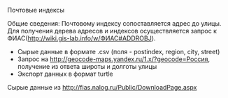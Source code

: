 Почтовые индексы

Общие сведения: 
Почтовому индексу сопоставляется адрес до улицы. Для получения дерева адресов и индексов осуществляется запрос к ФИАС(http://wiki.gis-lab.info/w/ФИАС#ADDROBJ).

* Сырые данные в формате .csv (поля - postindex, region, city, street)
* Запрос на http://geocode-maps.yandex.ru/1.x/?geocode=Россия, получение из ответа широты и долготы улицы
* Экспорт данных в формат turtle

Сырые данные из http://fias.nalog.ru/Public/DownloadPage.aspx